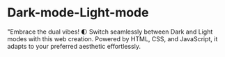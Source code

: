 # Dark-mode-Light-mode
"Embrace the dual vibes! 🌓 Switch seamlessly between Dark and Light modes with this web creation. Powered by HTML, CSS, and JavaScript, it adapts to your preferred aesthetic effortlessly. 
